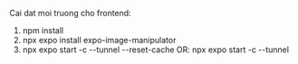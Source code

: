 Cai dat moi truong cho frontend:
1. npm install
2. npx expo install expo-image-manipulator
3.  npx expo start -c --tunnel --reset-cache
OR: 
    npx expo start -c --tunnel

